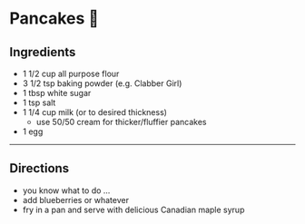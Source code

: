 Pancakes :pancakes:
===================

## Ingredients

- 1 1/2 cup all purpose flour
- 3 1/2 tsp baking powder (e.g. Clabber Girl)
- 1 tbsp white sugar
- 1 tsp salt
- 1 1/4 cup milk (or to desired thickness)
  - use 50/50 cream for thicker/fluffier pancakes
- 1 egg

---

## Directions

- you know what to do ...
- add blueberries or whatever
- fry in a pan and serve with delicious Canadian maple syrup

